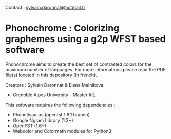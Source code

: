Contact : sylvain.daronnat@hotmail.fr

# Phonochrome : Colorizing graphemes using a g2p WFST based software
Phonochrome aims to create the best set of contrasted colors for the maximum number of languages.
For more informations please read the PDF file(s) located in this depository (in french).

Creators : Sylvain Daronnat & Elena Melnikova
- Grenoble Alpes University - Master IdL

This software requires the following dependencies :
- Phonetisaurus (openfst 1.6.1 branch)
- Google Ngram Library (1.3+)
- OpenFST (1.6+)
- Webcolor and Colormath modules for Python3
